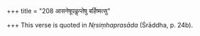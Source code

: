 +++
title = "208 आसनेषूपकॢप्तेषु बर्हिष्मत्सु"

+++
This verse is quoted in *Nṛsiṃhaprasāda* (Śrāddha, p. 24b).


